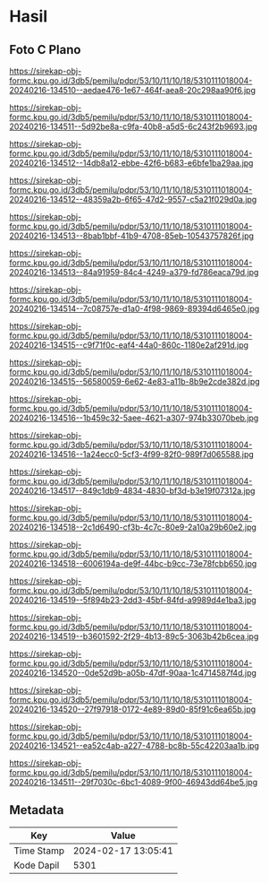 # Hasil

## Foto C Plano

https://sirekap-obj-formc.kpu.go.id/3db5/pemilu/pdpr/53/10/11/10/18/5310111018004-20240216-134510--aedae476-1e67-464f-aea8-20c298aa90f6.jpg

https://sirekap-obj-formc.kpu.go.id/3db5/pemilu/pdpr/53/10/11/10/18/5310111018004-20240216-134511--5d92be8a-c9fa-40b8-a5d5-6c243f2b9693.jpg

https://sirekap-obj-formc.kpu.go.id/3db5/pemilu/pdpr/53/10/11/10/18/5310111018004-20240216-134512--14db8a12-ebbe-42f6-b683-e6bfe1ba29aa.jpg

https://sirekap-obj-formc.kpu.go.id/3db5/pemilu/pdpr/53/10/11/10/18/5310111018004-20240216-134512--48359a2b-6f65-47d2-9557-c5a21f029d0a.jpg

https://sirekap-obj-formc.kpu.go.id/3db5/pemilu/pdpr/53/10/11/10/18/5310111018004-20240216-134513--8bab1bbf-41b9-4708-85eb-10543757826f.jpg

https://sirekap-obj-formc.kpu.go.id/3db5/pemilu/pdpr/53/10/11/10/18/5310111018004-20240216-134513--84a91959-84c4-4249-a379-fd786eaca79d.jpg

https://sirekap-obj-formc.kpu.go.id/3db5/pemilu/pdpr/53/10/11/10/18/5310111018004-20240216-134514--7c08757e-d1a0-4f98-9869-89394d6465e0.jpg

https://sirekap-obj-formc.kpu.go.id/3db5/pemilu/pdpr/53/10/11/10/18/5310111018004-20240216-134515--c9f71f0c-eaf4-44a0-860c-1180e2af291d.jpg

https://sirekap-obj-formc.kpu.go.id/3db5/pemilu/pdpr/53/10/11/10/18/5310111018004-20240216-134515--56580059-6e62-4e83-a11b-8b9e2cde382d.jpg

https://sirekap-obj-formc.kpu.go.id/3db5/pemilu/pdpr/53/10/11/10/18/5310111018004-20240216-134516--1b459c32-5aee-4621-a307-974b33070beb.jpg

https://sirekap-obj-formc.kpu.go.id/3db5/pemilu/pdpr/53/10/11/10/18/5310111018004-20240216-134516--1a24ecc0-5cf3-4f99-82f0-989f7d065588.jpg

https://sirekap-obj-formc.kpu.go.id/3db5/pemilu/pdpr/53/10/11/10/18/5310111018004-20240216-134517--849c1db9-4834-4830-bf3d-b3e19f07312a.jpg

https://sirekap-obj-formc.kpu.go.id/3db5/pemilu/pdpr/53/10/11/10/18/5310111018004-20240216-134518--2c1d6490-cf3b-4c7c-80e9-2a10a29b60e2.jpg

https://sirekap-obj-formc.kpu.go.id/3db5/pemilu/pdpr/53/10/11/10/18/5310111018004-20240216-134518--6006194a-de9f-44bc-b9cc-73e78fcbb650.jpg

https://sirekap-obj-formc.kpu.go.id/3db5/pemilu/pdpr/53/10/11/10/18/5310111018004-20240216-134519--5f894b23-2dd3-45bf-84fd-a9989d4e1ba3.jpg

https://sirekap-obj-formc.kpu.go.id/3db5/pemilu/pdpr/53/10/11/10/18/5310111018004-20240216-134519--b3601592-2f29-4b13-89c5-3063b42b6cea.jpg

https://sirekap-obj-formc.kpu.go.id/3db5/pemilu/pdpr/53/10/11/10/18/5310111018004-20240216-134520--0de52d9b-a05b-47df-90aa-1c4714587f4d.jpg

https://sirekap-obj-formc.kpu.go.id/3db5/pemilu/pdpr/53/10/11/10/18/5310111018004-20240216-134520--27f97918-0172-4e89-89d0-85f91c6ea65b.jpg

https://sirekap-obj-formc.kpu.go.id/3db5/pemilu/pdpr/53/10/11/10/18/5310111018004-20240216-134521--ea52c4ab-a227-4788-bc8b-55c42203aa1b.jpg

https://sirekap-obj-formc.kpu.go.id/3db5/pemilu/pdpr/53/10/11/10/18/5310111018004-20240216-134511--29f7030c-6bc1-4089-9f00-46943dd64be5.jpg


## Metadata

| Key        | Value               |
| ---------- | ------------------- |
| Time Stamp | 2024-02-17 13:05:41 |
| Kode Dapil | 5301                |



